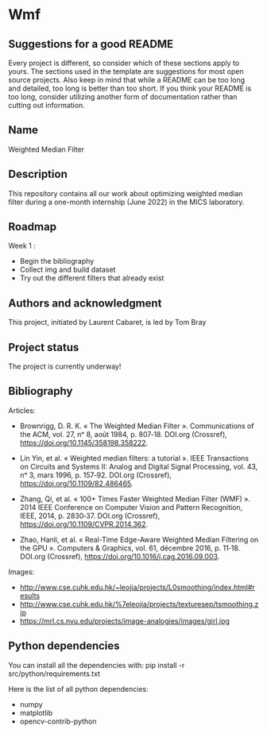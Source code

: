 # Wmf

## Suggestions for a good README
Every project is different, so consider which of these sections apply to yours. The sections used in the template are suggestions for most open source projects. Also keep in mind that while a README can be too long and detailed, too long is better than too short. If you think your README is too long, consider utilizing another form of documentation rather than cutting out information.

## Name
Weighted Median Filter

## Description
This repository contains all our work about optimizing weighted median filter during a one-month internship (June 2022) in the MICS laboratory.

## Roadmap
Week 1 : 
 - Begin the bibliography
 - Collect img and build dataset
 - Try out the different filters that already exist

## Authors and acknowledgment
This project, initiated by Laurent Cabaret, is led by Tom Bray

## Project status
The project is currently underway!

## Bibliography

Articles:
 - Brownrigg, D. R. K. « The Weighted Median Filter ». Communications of the ACM, vol. 27, nᵒ 8, août 1984, p. 807‑18. DOI.org (Crossref), https://doi.org/10.1145/358198.358222.
 
 - Lin Yin, et al. « Weighted median filters: a tutorial ». IEEE Transactions on Circuits and Systems II: Analog and Digital Signal Processing, vol. 43, nᵒ 3, mars 1996, p. 157‑92. DOI.org (Crossref), https://doi.org/10.1109/82.486465.

 - Zhang, Qi, et al. « 100+ Times Faster Weighted Median Filter (WMF) ». 2014 IEEE Conference on Computer Vision and Pattern Recognition, IEEE, 2014, p. 2830‑37. DOI.org (Crossref), https://doi.org/10.1109/CVPR.2014.362.

 - Zhao, Hanli, et al. « Real-Time Edge-Aware Weighted Median Filtering on the GPU ». Computers & Graphics, vol. 61, décembre 2016, p. 11‑18. DOI.org (Crossref), https://doi.org/10.1016/j.cag.2016.09.003.


Images:
 - http://www.cse.cuhk.edu.hk/~leojia/projects/L0smoothing/index.html#results
 - http://www.cse.cuhk.edu.hk/%7eleojia/projects/texturesep/tsmoothing.zip
 - https://mrl.cs.nyu.edu/projects/image-analogies/images/girl.jpg

## Python dependencies
You can install all the dependencies with:
    pip install -r src/python/requirements.txt

Here is the list of all python dependencies: 
 - numpy
 - matplotlib
 - opencv-contrib-python
